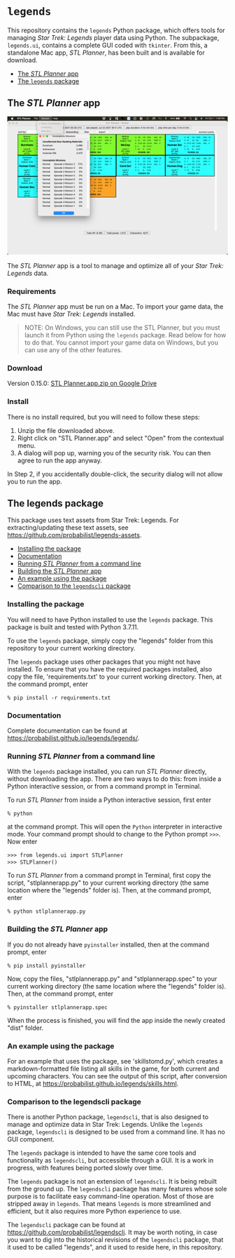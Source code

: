 # `legends`

This repository contains the `legends` Python package, which offers tools for managing *Star Trek: Legends* player data using Python. The subpackage, `legends.ui`, contains a complete GUI coded with `tkinter`. From this, a standalone Mac app, *STL Planner*, has been built and is available for download.

* [The *STL Planner* app](#the-stl-planner-app)
* [The `legends` package](#the-legends-package)

## The *STL Planner* app

![STL Planner](https://github.com/probabilist/legends/blob/main/screenshot.png)

The *STL Planner* app is a tool to manage and optimize all of your *Star Trek: Legends* data.

### Requirements

The *STL Planner* app must be run on a Mac. To import your game data, the Mac must have *Star Trek: Legends* installed.

> NOTE: On Windows, you can still use the STL Planner, but you must launch it from Python using the `legends` package. Read below for how to do that. You cannot import your game data on Windows, but you can use any of the other features.

### Download

Version 0.15.0: [STL Planner.app.zip on Google Drive](https://drive.google.com/file/d/1BNCkwzQFEOvc2s1X5wu033ZZy3aZ6Lqb/view?usp=sharing)

### Install

There is no install required, but you will need to follow these steps:

1. Unzip the file downloaded above.
2. Right click on "STL Planner.app" and select "Open" from the contextual menu.
3. A dialog will pop up, warning you of the security risk. You can then agree to run the app anyway.

In Step 2, if you accidentally double-click, the security dialog will not allow you to run the app.

<!--### Developer version

If you'd like to try the latest developer version, it's here: [v0.10.1-dev](https://drive.google.com/file/d/1cC8wh6WpsdCjdXFE43TPNpQ_vRyhuQ3J/view?usp=sharing)

The developer version is a Unix Executable. When you run it in macOS, you will see two windows. One is the app, as usual. The other is a Terminal console.

The developer version may sometimes write to the console, not just for error messages, but for intended functionality. If the app is not functioning the way you expect, be sure to check the console.-->

## The legends package

This package uses text assets from Star Trek: Legends. For extracting/updating these text assets, see https://github.com/probabilist/legends-assets.

* [Installing the package](#installing-the-package)
* [Documentation](#documentation)
* [Running *STL Planner* from a command line](#running-stl-planner-from-a-command-line)
* [Building the *STL Planner* app](#building-the-stl-planner-app)
* [An example using the package](#an-example-using-the-package)
* [Comparison to the `legendscli` package](#comparison-to-the-legendscli-package)

### Installing the package

You will need to have Python installed to use the `legends` package. This package is built and tested with Python 3.7.11.

To use the `legends` package, simply copy the "legends" folder from this repository to your current working directory.

The `legends` package uses other packages that you might not have installed. To ensure that you have the required packages installed, also copy the file, 'requirements.txt' to your current working directory. Then, at the command prompt, enter
```
% pip install -r requirements.txt
```

### Documentation

Complete documentation can be found at https://probabilist.github.io/legends/legends/.

### Running *STL Planner* from a command line

With the `legends` package installed, you can run *STL Planner* directly, without downloading the app. There are two ways to do this: from inside a Python interactive session, or from a command prompt in Terminal.

To run *STL Planner* from inside a Python interactive session, first enter
```
% python
```
at the command prompt. This will open the `Python` interpreter in interactive mode. Your command prompt should to change to the Python prompt `>>>`. Now enter
```
>>> from legends.ui import STLPlanner
>>> STLPlanner()
```

To run *STL Planner* from a command prompt in Terminal, first copy the script, "stlplannerapp.py" to your current working directory (the same location where the "legends" folder is). Then, at the command prompt, enter
```
% python stlplannerapp.py
```

### Building the *STL Planner* app

If you do not already have `pyinstaller` installed, then at the command prompt, enter
```
% pip install pyinstaller
```
Now, copy the files, "stlplannerapp.py" and "stlplannerapp.spec" to your current working directory (the same location where the "legends" folder is). Then, at the command prompt, enter
```
% pyinstaller stlplannerapp.spec
```
When the process is finished, you will find the app inside the newly created "dist" folder.

### An example using the package

For an example that uses the package, see 'skillstomd.py', which creates a markdown-formatted file listing all skills in the game, for both current and upcoming characters. You can see the output of this script, after conversion to HTML, at https://probabilist.github.io/legends/skills.html.

### Comparison to the legendscli package

There is another Python package, `legendscli`, that is also designed to manage and optimize data in Star Trek: Legends. Unlike the `legends` package, `legendscli` is designed to be used from a command line. It has no GUI component.

The `legends` package is intended to have the same core tools and functionality as `legendscli`, but accessible through a GUI. It is a work in progress, with features being ported slowly over time.

The `legends` package is not an extension of `legendscli`. It is being rebuilt from the ground up. The `legendscli` package has many features whose sole purpose is to facilitate easy command-line operation. Most of those are stripped away in `legends`. That means `legends` is more streamlined and efficient, but it also requires more Python experience to use.

The `legendscli` package can be found at https://github.com/probabilist/legendscli. It may be worth noting, in case you want to dig into the historical revisions of the `legendscli` package, that it used to be called "legends", and it used to reside here, in this repository.
